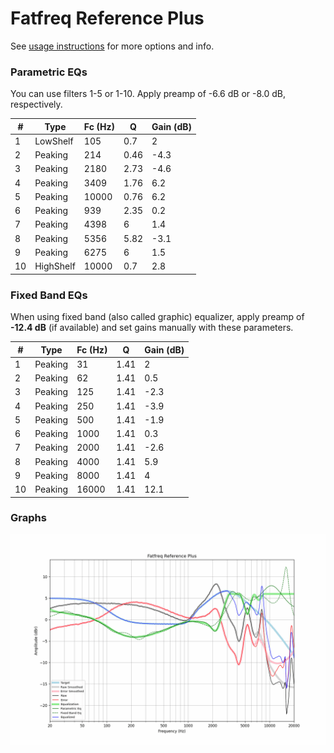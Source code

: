# Fatfreq Reference Plus
See [usage instructions](https://github.com/jaakkopasanen/AutoEq#usage) for more options and info.

### Parametric EQs
You can use filters 1-5 or 1-10. Apply preamp of -6.6 dB or -8.0 dB, respectively.

|   # | Type      |   Fc (Hz) |    Q |   Gain (dB) |
|-----|-----------|-----------|------|-------------|
|   1 | LowShelf  |       105 | 0.7  |         2   |
|   2 | Peaking   |       214 | 0.46 |        -4.3 |
|   3 | Peaking   |      2180 | 2.73 |        -4.6 |
|   4 | Peaking   |      3409 | 1.76 |         6.2 |
|   5 | Peaking   |     10000 | 0.76 |         6.2 |
|   6 | Peaking   |       939 | 2.35 |         0.2 |
|   7 | Peaking   |      4398 | 6    |         1.4 |
|   8 | Peaking   |      5356 | 5.82 |        -3.1 |
|   9 | Peaking   |      6275 | 6    |         1.5 |
|  10 | HighShelf |     10000 | 0.7  |         2.8 |

### Fixed Band EQs
When using fixed band (also called graphic) equalizer, apply preamp of **-12.4 dB** (if available) and set gains manually with these parameters.

|   # | Type    |   Fc (Hz) |    Q |   Gain (dB) |
|-----|---------|-----------|------|-------------|
|   1 | Peaking |        31 | 1.41 |         2   |
|   2 | Peaking |        62 | 1.41 |         0.5 |
|   3 | Peaking |       125 | 1.41 |        -2.3 |
|   4 | Peaking |       250 | 1.41 |        -3.9 |
|   5 | Peaking |       500 | 1.41 |        -1.9 |
|   6 | Peaking |      1000 | 1.41 |         0.3 |
|   7 | Peaking |      2000 | 1.41 |        -2.6 |
|   8 | Peaking |      4000 | 1.41 |         5.9 |
|   9 | Peaking |      8000 | 1.41 |         4   |
|  10 | Peaking |     16000 | 1.41 |        12.1 |

### Graphs
![](./Fatfreq%20Reference%20Plus.png)
